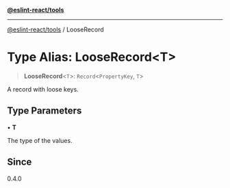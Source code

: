 [**@eslint-react/tools**](../README.md)

***

[@eslint-react/tools](../README.md) / LooseRecord

# Type Alias: LooseRecord\<T\>

> **LooseRecord**\<`T`\>: `Record`\<`PropertyKey`, `T`\>

A record with loose keys.

## Type Parameters

• **T**

The type of the values.

## Since

0.4.0
